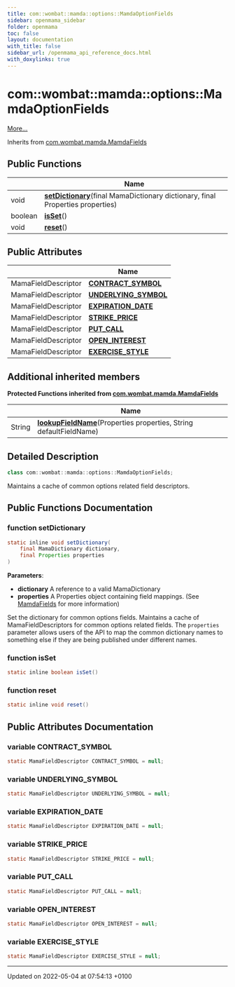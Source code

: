 ```yaml
---
title: com::wombat::mamda::options::MamdaOptionFields
sidebar: openmama_sidebar
folder: openmama
toc: false
layout: documentation
with_title: false
sidebar_url: /openmama_api_reference_docs.html
with_doxylinks: true
---
```


# com::wombat::mamda::options::MamdaOptionFields



 [More...](#detailed-description)

Inherits from [com.wombat.mamda.MamdaFields](classcom_1_1wombat_1_1mamda_1_1MamdaFields.html)

## Public Functions

|                | Name           |
| -------------- | -------------- |
| void | **[setDictionary](classcom_1_1wombat_1_1mamda_1_1options_1_1MamdaOptionFields.html#function-setdictionary)**(final MamaDictionary dictionary, final Properties properties) |
| boolean | **[isSet](classcom_1_1wombat_1_1mamda_1_1options_1_1MamdaOptionFields.html#function-isset)**() |
| void | **[reset](classcom_1_1wombat_1_1mamda_1_1options_1_1MamdaOptionFields.html#function-reset)**() |

## Public Attributes

|                | Name           |
| -------------- | -------------- |
| MamaFieldDescriptor | **[CONTRACT_SYMBOL](classcom_1_1wombat_1_1mamda_1_1options_1_1MamdaOptionFields.html#variable-contract-symbol)**  |
| MamaFieldDescriptor | **[UNDERLYING_SYMBOL](classcom_1_1wombat_1_1mamda_1_1options_1_1MamdaOptionFields.html#variable-underlying-symbol)**  |
| MamaFieldDescriptor | **[EXPIRATION_DATE](classcom_1_1wombat_1_1mamda_1_1options_1_1MamdaOptionFields.html#variable-expiration-date)**  |
| MamaFieldDescriptor | **[STRIKE_PRICE](classcom_1_1wombat_1_1mamda_1_1options_1_1MamdaOptionFields.html#variable-strike-price)**  |
| MamaFieldDescriptor | **[PUT_CALL](classcom_1_1wombat_1_1mamda_1_1options_1_1MamdaOptionFields.html#variable-put-call)**  |
| MamaFieldDescriptor | **[OPEN_INTEREST](classcom_1_1wombat_1_1mamda_1_1options_1_1MamdaOptionFields.html#variable-open-interest)**  |
| MamaFieldDescriptor | **[EXERCISE_STYLE](classcom_1_1wombat_1_1mamda_1_1options_1_1MamdaOptionFields.html#variable-exercise-style)**  |

## Additional inherited members

**Protected Functions inherited from [com.wombat.mamda.MamdaFields](classcom_1_1wombat_1_1mamda_1_1MamdaFields.html)**

|                | Name           |
| -------------- | -------------- |
| String | **[lookupFieldName](classcom_1_1wombat_1_1mamda_1_1MamdaFields.html#function-lookupfieldname)**(Properties properties, String defaultFieldName) |


## Detailed Description

```java
class com::wombat::mamda::options::MamdaOptionFields;
```


Maintains a cache of common options related field descriptors. 

## Public Functions Documentation

### function setDictionary

```java
static inline void setDictionary(
    final MamaDictionary dictionary,
    final Properties properties
)
```


**Parameters**: 

  * **dictionary** A reference to a valid MamaDictionary 
  * **properties** A Properties object containing field mappings. (See [MamdaFields](classcom_1_1wombat_1_1mamda_1_1MamdaFields.html) for more information) 


Set the dictionary for common options fields. Maintains a cache of MamaFieldDescriptors for common options related fields. The `properties` parameter allows users of the API to map the common dictionary names to something else if they are being published under different names.


### function isSet

```java
static inline boolean isSet()
```


### function reset

```java
static inline void reset()
```


## Public Attributes Documentation

### variable CONTRACT_SYMBOL

```java
static MamaFieldDescriptor CONTRACT_SYMBOL = null;
```


### variable UNDERLYING_SYMBOL

```java
static MamaFieldDescriptor UNDERLYING_SYMBOL = null;
```


### variable EXPIRATION_DATE

```java
static MamaFieldDescriptor EXPIRATION_DATE = null;
```


### variable STRIKE_PRICE

```java
static MamaFieldDescriptor STRIKE_PRICE = null;
```


### variable PUT_CALL

```java
static MamaFieldDescriptor PUT_CALL = null;
```


### variable OPEN_INTEREST

```java
static MamaFieldDescriptor OPEN_INTEREST = null;
```


### variable EXERCISE_STYLE

```java
static MamaFieldDescriptor EXERCISE_STYLE = null;
```


-------------------------------

Updated on 2022-05-04 at 07:54:13 +0100